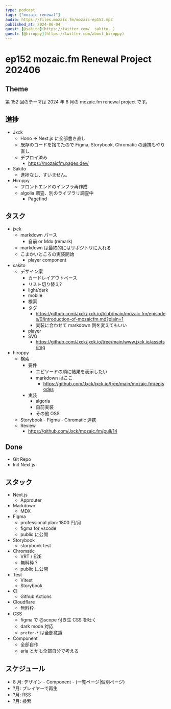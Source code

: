 ```yaml
---
type: podcast
tags: ["mozaic renewal"]
audio: https://files.mozaic.fm/mozaic-ep152.mp3
published_at: 2024-06-04
guest: [@sakito](https://twitter.com/__sakito__)
guest: [@hiroppy](https://twitter.com/about_hiroppy)
---
```


# ep152 mozaic.fm Renewal Project 202406

## Theme

第 152 回のテーマは 2024 年 6 月の mozaic.fm renewal project です。

## 進捗

- Jxck
  - Hono -> Next.js に全部書き直し
  - 既存のコードを捨てたので Figma, Storybook, Chromatic の連携もやり直し
  - デプロイ済み
    - https://mozaicfm.pages.dev/
- Sakito
  - 進捗なし、すいません。
- Hiroppy
  - フロントエンドのインフラ再作成
  - algolia 調査、別のライブラリ調査中
    - Pagefind

## タスク

- jxck
  - markdown パース
    - 自前 or Mdx (remark)
  - markdown は最終的にはリポジトリに入れる
  - こまかいところの実装開始
    - player component
- sakito
  - デザイン案
    - カードレイアウトベース
    - リスト切り替え?
    - light/dark
    - mobile
    - 検索
    - タグ
      - https://github.com/Jxck/jxck.io/blob/main/mozaic.fm/episodes/0/introduction-of-mozaicfm.md?plain=1
      - 実装に合わせて markdown 側を変えてもいい
    - player
    - SVG
      - https://github.com/Jxck/jxck.io/tree/main/www.jxck.io/assets/img
- hiroppy
  - 検索
    - 要件
      - エピソードの順に結果を表示したい
      - markdown はここ
        - https://github.com/Jxck/jxck.io/tree/main/mozaic.fm/episodes
    - 実装
      - algoria
      - 自前実装
      - その他 OSS
  - Storybook - Figma - Chromatic 連携
  - Review
    - https://github.com/Jxck/mozaic.fm/pull/14

## Done

- Git Repo
- Init Next.js

## スタック

- Next.js
  - Approuter
- Markdown
  - MDX
- Figma
  - professional plan: 1800 円/月
  - figma for vscode
  - public に公開
- Storybook
  - storybook test
- Chromatic
  - VRT / E2E
  - 無料枠 ?
  - public に公開
- Test
  - Vitest
  - Storybook
- CI
  - Github Actions
- Cloudflare
  - 無料枠
- CSS
  - figma で @scope 付き生 CSS を吐く
  - dark mode 対応
  - `prefer-*` は全部意識
- Component
  - 全部自作
  - aria とかも全部自分で考える

## スケジュール

- 8 月: デザイン - Component - (一覧ページ|個別ページ)
- ?月: プレイヤーで再生
- ?月: RSS
- ?月: 検索
